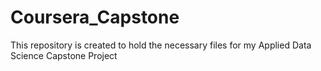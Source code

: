 # Coursera_Capstone
This repository is created to hold the necessary files for my Applied Data Science Capstone Project
